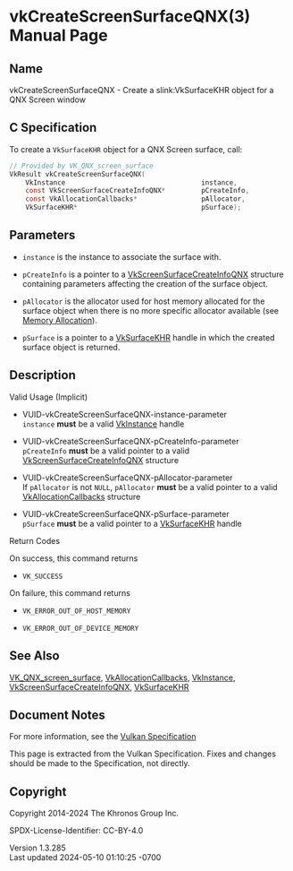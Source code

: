 # vkCreateScreenSurfaceQNX(3) Manual Page

## Name

vkCreateScreenSurfaceQNX - Create a slink:VkSurfaceKHR object for a QNX
Screen window



## <a href="#_c_specification" class="anchor"></a>C Specification

To create a `VkSurfaceKHR` object for a QNX Screen surface, call:

``` c
// Provided by VK_QNX_screen_surface
VkResult vkCreateScreenSurfaceQNX(
    VkInstance                                  instance,
    const VkScreenSurfaceCreateInfoQNX*         pCreateInfo,
    const VkAllocationCallbacks*                pAllocator,
    VkSurfaceKHR*                               pSurface);
```

## <a href="#_parameters" class="anchor"></a>Parameters

- `instance` is the instance to associate the surface with.

- `pCreateInfo` is a pointer to a
  [VkScreenSurfaceCreateInfoQNX](https://registry.khronos.org/vulkan/specs/1.3-extensions/man/html/VkScreenSurfaceCreateInfoQNX.html)
  structure containing parameters affecting the creation of the surface
  object.

- `pAllocator` is the allocator used for host memory allocated for the
  surface object when there is no more specific allocator available (see
  <a
  href="https://registry.khronos.org/vulkan/specs/1.3-extensions/html/vkspec.html#memory-allocation"
  target="_blank" rel="noopener">Memory Allocation</a>).

- `pSurface` is a pointer to a [VkSurfaceKHR](https://registry.khronos.org/vulkan/specs/1.3-extensions/man/html/VkSurfaceKHR.html) handle
  in which the created surface object is returned.

## <a href="#_description" class="anchor"></a>Description

Valid Usage (Implicit)

- <a href="#VUID-vkCreateScreenSurfaceQNX-instance-parameter"
  id="VUID-vkCreateScreenSurfaceQNX-instance-parameter"></a>
  VUID-vkCreateScreenSurfaceQNX-instance-parameter  
  `instance` **must** be a valid [VkInstance](https://registry.khronos.org/vulkan/specs/1.3-extensions/man/html/VkInstance.html) handle

- <a href="#VUID-vkCreateScreenSurfaceQNX-pCreateInfo-parameter"
  id="VUID-vkCreateScreenSurfaceQNX-pCreateInfo-parameter"></a>
  VUID-vkCreateScreenSurfaceQNX-pCreateInfo-parameter  
  `pCreateInfo` **must** be a valid pointer to a valid
  [VkScreenSurfaceCreateInfoQNX](https://registry.khronos.org/vulkan/specs/1.3-extensions/man/html/VkScreenSurfaceCreateInfoQNX.html)
  structure

- <a href="#VUID-vkCreateScreenSurfaceQNX-pAllocator-parameter"
  id="VUID-vkCreateScreenSurfaceQNX-pAllocator-parameter"></a>
  VUID-vkCreateScreenSurfaceQNX-pAllocator-parameter  
  If `pAllocator` is not `NULL`, `pAllocator` **must** be a valid
  pointer to a valid [VkAllocationCallbacks](https://registry.khronos.org/vulkan/specs/1.3-extensions/man/html/VkAllocationCallbacks.html)
  structure

- <a href="#VUID-vkCreateScreenSurfaceQNX-pSurface-parameter"
  id="VUID-vkCreateScreenSurfaceQNX-pSurface-parameter"></a>
  VUID-vkCreateScreenSurfaceQNX-pSurface-parameter  
  `pSurface` **must** be a valid pointer to a
  [VkSurfaceKHR](https://registry.khronos.org/vulkan/specs/1.3-extensions/man/html/VkSurfaceKHR.html) handle

Return Codes

On success, this command returns  
- `VK_SUCCESS`

On failure, this command returns  
- `VK_ERROR_OUT_OF_HOST_MEMORY`

- `VK_ERROR_OUT_OF_DEVICE_MEMORY`

## <a href="#_see_also" class="anchor"></a>See Also

[VK_QNX_screen_surface](https://registry.khronos.org/vulkan/specs/1.3-extensions/man/html/VK_QNX_screen_surface.html),
[VkAllocationCallbacks](https://registry.khronos.org/vulkan/specs/1.3-extensions/man/html/VkAllocationCallbacks.html),
[VkInstance](https://registry.khronos.org/vulkan/specs/1.3-extensions/man/html/VkInstance.html),
[VkScreenSurfaceCreateInfoQNX](https://registry.khronos.org/vulkan/specs/1.3-extensions/man/html/VkScreenSurfaceCreateInfoQNX.html),
[VkSurfaceKHR](https://registry.khronos.org/vulkan/specs/1.3-extensions/man/html/VkSurfaceKHR.html)

## <a href="#_document_notes" class="anchor"></a>Document Notes

For more information, see the <a
href="https://registry.khronos.org/vulkan/specs/1.3-extensions/html/vkspec.html#vkCreateScreenSurfaceQNX"
target="_blank" rel="noopener">Vulkan Specification</a>

This page is extracted from the Vulkan Specification. Fixes and changes
should be made to the Specification, not directly.

## <a href="#_copyright" class="anchor"></a>Copyright

Copyright 2014-2024 The Khronos Group Inc.

SPDX-License-Identifier: CC-BY-4.0

Version 1.3.285  
Last updated 2024-05-10 01:10:25 -0700
